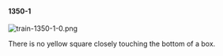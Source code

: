 #### 1350-1
![train-1350-1-0.png](https://github.com/lil-lab/nlvr/raw/master/nlvr/train/images/61/train-1350-1-0.png "train-1350-1-0.png")

There is no yellow square closely touching the bottom of a box.